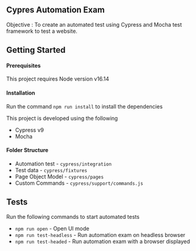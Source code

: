 
## Cypres Automation Exam

Objective : To create an automated test using Cypress and Mocha test framework to test a website. 

## Getting Started

#### Prerequisites

This project requires Node version v16.14



#### Installation

Run the command `npm run install` to install the dependencies

This project is developed using the following
- Cypress v9
- Mocha

#### Folder Structure

- Automation test - `cypress/integration`
- Test data - `cypress/fixtures`
- Page Object Model - `cypress/pages`
- Custom Commands - `cypress/support/commands.js`


## Tests

Run the following commands to start automated tests

- `npm run open` - Open UI mode
- `npm run test-headless` - Run automation exam on headless browser
- `npm run test-headed` - Run automation exam with a browser displayed
